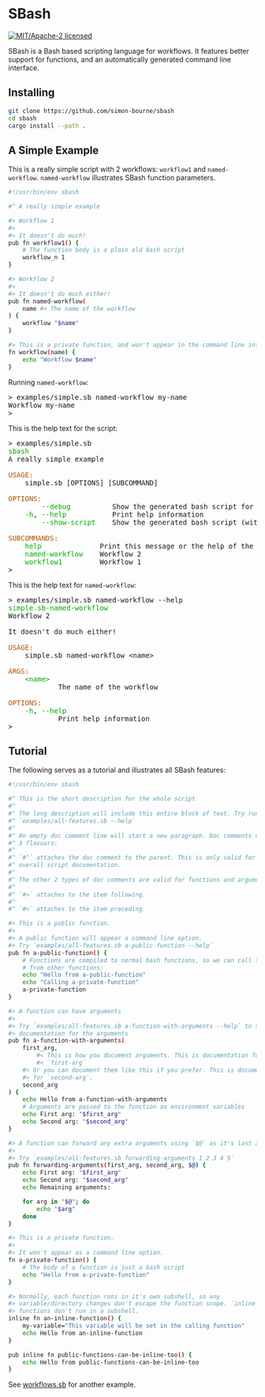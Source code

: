 # SBash

[![MIT/Apache-2 licensed](https://img.shields.io/crates/l/silkenweb)](./LICENSE-APACHE)

SBash is a Bash based scripting language for workflows. It features better support for functions, and an automatically generated command line interface.

## Installing

```bash
git clone https://github.com/simon-bourne/sbash
cd sbash
cargo install --path .
```

## A Simple Example

This is a really simple script with 2 workflows: `workflow1` and `named-workflow`. `named-workflow` illustrates SBash function parameters.

```bash
#!/usr/bin/env sbash

#^ A really simple example

#> Workflow 1
#>
#> It doesn't do much!
pub fn workflow1() {
    # The function body is a plain old bash script
    workflow_n 1
}

#> Workflow 2
#>
#> It doesn't do much either!
pub fn named-workflow(
    name #< The name of the workflow
) {
    workflow "$name"
}

#> This is a private function, and won't appear in the command line interface
fn workflow(name) {
    echo "Workflow $name"
}
```

Running `named-workflow`:

<pre class="terminal">
<span class="shell">&gt; </span><span class="cmd">examples/simple.sb</span> <span class="arg">named-workflow</span> <span class="arg">my-name</span>
Workflow my-name
<span class="shell">&gt; </span><span class="caret"> </span>
</pre>

This is the help text for the script:

<pre class="terminal">
<span class="shell">&gt; </span><span class="cmd">examples/simple.sb</span>
<span style='color:#0a0'>sbash</span> 
A really simple example

<span style='color:#a50'>USAGE:</span>
    simple.sb [OPTIONS] [SUBCOMMAND]

<span style='color:#a50'>OPTIONS:
</span>        <span style='color:#0a0'>--debug</span>          Show the generated bash script for a subcommand
    <span style='color:#0a0'>-h</span>, <span style='color:#0a0'>--help</span>           Print help information
        <span style='color:#0a0'>--show-script</span>    Show the generated bash script (without subcommand code)

<span style='color:#a50'>SUBCOMMANDS</span><span style='color:#a50'>:
</span>    <span style='color:#0a0'>help</span>              Print this message or the help of the given subcommand(s)
    <span style='color:#0a0'>named-workflow</span>    Workflow 2
    <span style='color:#0a0'>workflow1</span>         Workflow 1
<span class="shell">&gt; </span><span class="caret"> </span>
</pre>

This is the help text for `named-workflow`:

<pre class="terminal">
<span class="shell">&gt; </span><span class="cmd">examples/simple.sb</span> <span class="arg">named-workflow</span> <span class="flag">--help</span>
<span style='color:#0a0'>simple.sb-named-workflow</span> 
Workflow 2

It doesn&#39;t do much either!

<span style='color:#a50'>USAGE:</span>
    simple.sb named-workflow &lt;name&gt;

<span style='color:#a50'>ARGS:
</span>    <span style='color:#0a0'>&lt;name&gt;</span>
            The name of the workflow

<span style='color:#a50'>OPTIONS:
</span>    <span style='color:#0a0'>-h</span>, <span style='color:#0a0'>--help</span>
            Print help information
<span class="shell">&gt; </span><span class="caret"> </span>
</pre>


## Tutorial

The following serves as a tutorial and illustrates all SBash features:

```bash
#!/usr/bin/env sbash

#^ This is the short description for the whole script
#^
#^ The long description will include this entire block of text. Try running
#^ `examples/all-features.sb --help`
#^
#^ An empty doc comment line will start a new paragraph. Doc comments come in
#^ 3 flavours:
#^
#^ `#^` attaches the doc comment to the parent. This is only valid for the
#^ overall script documentation.
#^
#^ The other 2 types of doc comments are valid for functions and arguments:
#^
#^ `#>` attaches to the item following.
#^
#^ `#<` attaches to the item preceding.

#> This is a public function.
#>
#> A public function will appear a command line option.
#> Try `examples/all-features.sb a-public-function --help`
pub fn a-public-function() {
    # Functions are compiled to normal bash functions, so we can call them 
    # from other functions:
    echo "Hello from a-public-function"
    echo "Calling a-private-function"
    a-private-function
}

#> A function can have arguments
#>
#> Try `examples/all-features.sb a-function-with-arguments --help` to see
#> documentation for the arguments 
pub fn a-function-with-arguments(
    first_arg,
        #< This is how you document arguments. This is documentation for
        #< `first-arg`
    #> Or you can document them like this if you prefer. This is documentation
    #> for `second-arg`.
    second_arg
) {
    echo Hello from a-function-with-arguments
    # Arguments are passed to the function as environment variables
    echo First arg: "$first_arg"
    echo Second arg: "$second_arg"
}

#> A function can forward any extra arguments using `$@` as it's last argument
#>
#> Try `examples/all-features.sb forwarding-arguments 1 2 3 4 5`
pub fn forwarding-arguments(first_arg, second_arg, $@) {
    echo First arg: "$first_arg"
    echo Second arg: "$second_arg"
    echo Remaining arguments:

    for arg in "$@"; do
        echo "$arg"
    done
}

#> This is a private function.
#>
#> It won't appear as a command line option.
fn a-private-function() {
    # The body of a function is just a bash script
    echo "Hello from a-private-function"
}

#> Normally, each function runs in it's own subshell, so any
#> variable/directory changes don't escape the function scope. `inline`
#> functions don't run in a subshell.
inline fn an-inline-function() {
    my-variable="This variable will be set in the calling function"
    echo Hello from an-inline-function
}

pub inline fn public-functions-can-be-inline-too() {
    echo Hello from public-functions-can-be-inline-too
}
```

See [workflows.sb](workflows.sb) for another example.
